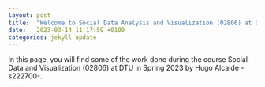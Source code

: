 ```yaml
---
layout: post
title:  "Welcome to Social Data Analysis and Visualization (02806) at DTU!"
date:   2023-03-14 11:17:59 +0100
categories: jekyll update
---
```

In this page, you will find some of the work done during the course Social Data and Visualization (02806) at DTU in Spring 2023 by Hugo Alcalde -s222700-. 
